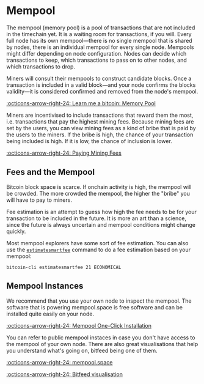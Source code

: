 # Mempool

The mempool (memory pool) is a pool of transactions that are not included in the
timechain yet. It is a waiting room for transactions, if you will. Every full
node has its own mempool—there is no single mempool that is shared by nodes,
there is an individual mempool for every single node. Mempools might differ
depending on node configuration. Nodes can decide which transactions to keep,
which transactions to pass on to other nodes, and which transactions to drop.

Miners will consult their mempools to construct candidate blocks. Once a
transaction is included in a valid block—and your node confirms the blocks
validity—it is considered confirmed and removed from the node's mempool.

[:octicons-arrow-right-24: Learn me a bitcoin: Memory Pool][learn]

[learn]: https://learnmeabitcoin.com/technical/memory-pool

Miners are incentivised to include transactions that reward them the most, i.e.
transactions that pay the highest mining fees. Because mining fees are set by
the users, you can view mining fees as a kind of bribe that is paid by the users
to the miners. If the bribe is high, the chance of your transaction being
included is high. If it is low, the chance of inclusion is lower.

[:octicons-arrow-right-24: Paying Mining Fees][fees]

[fees]: /market/fees/#paying-mining-fees

## Fees and the Mempool

Bitcoin block space is scarce. If onchain activity is high, the mempool will be
crowded. The more crowded the mempool, the higher the "bribe" you will have to
pay to miners.

Fee estimation is an attempt to guess how high the fee needs to be for your
transaction to be included in the future. It is more an art than a science,
since the future is always uncertain and mempool conditions might change
quickly.

Most mempool explorers have some sort of fee estimation. You can also use the
[`estimatesmartfee`][cmd-estimate] command to do a fee estimation based on your
mempool:

    bitcoin-cli estimatesmartfee 21 ECONOMICAL

[cmd-estimate]: https://developer.bitcoin.org/reference/rpc/estimatesmartfee.html

## Mempool Instances

We recommend that you use your own node to inspect the mempool. The software
that is powering mempool.space is free software and can be installed quite
easily on your node.

[:octicons-arrow-right-24: Mempool One-Click Installation][mempool-install]

[mempool-install]: https://github.com/mempool/mempool#one-click-installation

You can refer to public mempool instaces in case you don't have access to the
mempool of your own node. There are also great visualisations that help you
understand what's going on, bitfeed being one of them.

[:octicons-arrow-right-24: mempool.space][mempool.space]

[:octicons-arrow-right-24: Bitfeed visualisation][bitfeed]

[mempool.space]: https://mempool.space
[bitfeed]: https://bits.monospace.live/
